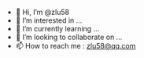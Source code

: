 - 👋 Hi, I’m @zlu58
- 👀 I’m interested in ...
- 🌱 I’m currently learning ...
- 💞️ I’m looking to collaborate on ...
- 📫 How to reach me : zlu58@qq.com

<!---
zlu58/zlu58 is a ✨ special ✨ repository because its `README.md` (this file) appears on your GitHub profile.
You can click the Preview link to take a look at your changes.
--->
